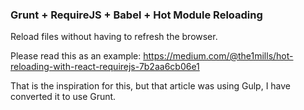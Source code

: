 ### Grunt + RequireJS + Babel + Hot Module Reloading

Reload files without having to refresh the browser.

Please read this as an example: https://medium.com/@the1mills/hot-reloading-with-react-requirejs-7b2aa6cb06e1

That is the inspiration for this, but that article was using Gulp, I have converted it to use Grunt.
